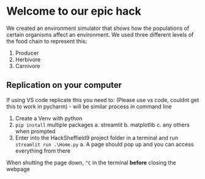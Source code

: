 # Welcome to our epic hack
We created an environment simulator that shows how the populations of certain organisms affect an environment. 
We used three different levels of the food chain to represent this: 
1. Producer 
2. Herbivore
3. Carnivore 

## Replication on your computer 
If using VS code replicate this you need to: 
(Please use vs code, couldnt get this to work in pycharm) - will be similar process in command line
1. Create a Venv with python 
2. `pip install` multiple packages 
    a. streamlit
    b. matplotlib
    c. any others when prompted 
3. Enter into the HackSheffield9 project folder in a terminal and run `streamlit run .\Home.py` 
    a.  A page should pop up and you can access everything from there


When shutting the page down, `^C` in the terminal **before** closing the webpage 




